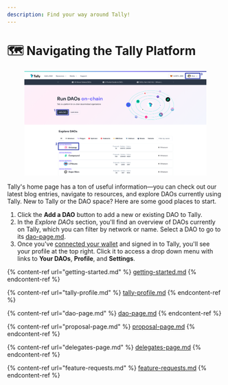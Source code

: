 ```yaml
---
description: Find your way around Tally!
---
```


# 🗺 Navigating the Tally Platform

<figure><img src="../../.gitbook/assets/CleanShot 2023-02-09 at 10.42.29@2x.png" alt=""><figcaption></figcaption></figure>

Tally's home page has a ton of useful information—you can check out our latest blog entries, navigate to resources, and explore DAOs currently using Tally. New to Tally or the DAO space? Here are some good places to start.

1. Click the **Add a DAO** button to add a new or existing DAO to Tally.
2. In the _Explore DAOs_ section, you'll find an overview of DAOs currently on Tally, which you can filter by network or name. Select a DAO to go to its [dao-page.md](dao-page.md "mention").
3. Once you've [connected your wallet](getting-started.md) and signed in to Tally, you'll see your profile at the top right. Click it to access a drop down menu with links to **Your DAOs**, **Profile**, and **Settings**.

{% content-ref url="getting-started.md" %}
[getting-started.md](getting-started.md)
{% endcontent-ref %}

{% content-ref url="tally-profile.md" %}
[tally-profile.md](tally-profile.md)
{% endcontent-ref %}

{% content-ref url="dao-page.md" %}
[dao-page.md](dao-page.md)
{% endcontent-ref %}

{% content-ref url="proposal-page.md" %}
[proposal-page.md](proposal-page.md)
{% endcontent-ref %}

{% content-ref url="delegates-page.md" %}
[delegates-page.md](delegates-page.md)
{% endcontent-ref %}

{% content-ref url="feature-requests.md" %}
[feature-requests.md](feature-requests.md)
{% endcontent-ref %}
